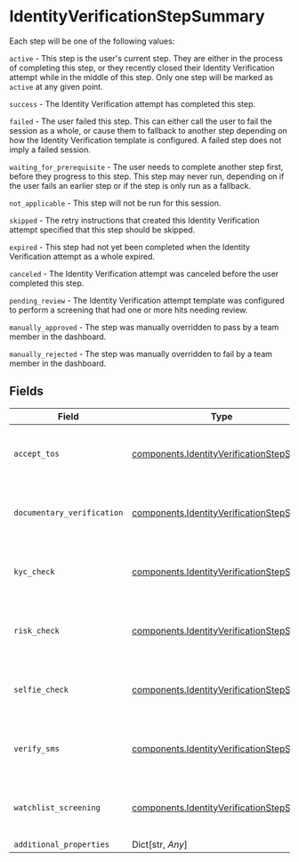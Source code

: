 # IdentityVerificationStepSummary

Each step will be one of the following values:


`active` - This step is the user's current step. They are either in the process of completing this step, or they recently closed their Identity Verification attempt while in the middle of this step. Only one step will be marked as `active` at any given point.

`success` - The Identity Verification attempt has completed this step.

`failed` - The user failed this step. This can either call the user to fail the session as a whole, or cause them to fallback to another step depending on how the Identity Verification template is configured. A failed step does not imply a failed session.

`waiting_for_prerequisite` - The user needs to complete another step first, before they progress to this step. This step may never run, depending on if the user fails an earlier step or if the step is only run as a fallback.

`not_applicable` - This step will not be run for this session.

`skipped` - The retry instructions that created this Identity Verification attempt specified that this step should be skipped.

`expired` - This step had not yet been completed when the Identity Verification attempt as a whole expired.

`canceled` - The Identity Verification attempt was canceled before the user completed this step.

`pending_review` - The Identity Verification attempt template was configured to perform a screening that had one or more hits needing review.

`manually_approved` - The step was manually overridden to pass by a team member in the dashboard.

`manually_rejected` - The step was manually overridden to fail by a team member in the dashboard.


## Fields

| Field                                                                                                  | Type                                                                                                   | Required                                                                                               | Description                                                                                            | Example                                                                                                |
| ------------------------------------------------------------------------------------------------------ | ------------------------------------------------------------------------------------------------------ | ------------------------------------------------------------------------------------------------------ | ------------------------------------------------------------------------------------------------------ | ------------------------------------------------------------------------------------------------------ |
| `accept_tos`                                                                                           | [components.IdentityVerificationStepStatus](../../models/components/identityverificationstepstatus.md) | :heavy_check_mark:                                                                                     | The status of a step in the identity verification process.                                             | success                                                                                                |
| `documentary_verification`                                                                             | [components.IdentityVerificationStepStatus](../../models/components/identityverificationstepstatus.md) | :heavy_check_mark:                                                                                     | The status of a step in the identity verification process.                                             | success                                                                                                |
| `kyc_check`                                                                                            | [components.IdentityVerificationStepStatus](../../models/components/identityverificationstepstatus.md) | :heavy_check_mark:                                                                                     | The status of a step in the identity verification process.                                             | success                                                                                                |
| `risk_check`                                                                                           | [components.IdentityVerificationStepStatus](../../models/components/identityverificationstepstatus.md) | :heavy_check_mark:                                                                                     | The status of a step in the identity verification process.                                             | success                                                                                                |
| `selfie_check`                                                                                         | [components.IdentityVerificationStepStatus](../../models/components/identityverificationstepstatus.md) | :heavy_check_mark:                                                                                     | The status of a step in the identity verification process.                                             | success                                                                                                |
| `verify_sms`                                                                                           | [components.IdentityVerificationStepStatus](../../models/components/identityverificationstepstatus.md) | :heavy_check_mark:                                                                                     | The status of a step in the identity verification process.                                             | success                                                                                                |
| `watchlist_screening`                                                                                  | [components.IdentityVerificationStepStatus](../../models/components/identityverificationstepstatus.md) | :heavy_check_mark:                                                                                     | The status of a step in the identity verification process.                                             | success                                                                                                |
| `additional_properties`                                                                                | Dict[str, *Any*]                                                                                       | :heavy_minus_sign:                                                                                     | N/A                                                                                                    |                                                                                                        |
